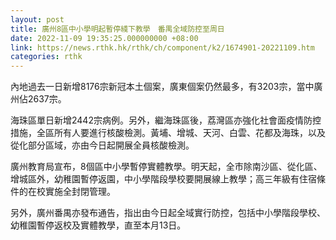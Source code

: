 ```yaml
---
layout: post
title: 廣州8區中小學明起暫停綫下教學　番禺全域防控至周日
date: 2022-11-09 19:35:25.000000000 +08:00
link: https://news.rthk.hk/rthk/ch/component/k2/1674901-20221109.htm
categories: rthk
---
```


內地過去一日新增8176宗新冠本土個案，廣東個案仍然最多，有3203宗，當中廣州佔2637宗。

海珠區單日新增2442宗病例。另外，繼海珠區後，荔灣區亦強化社會面疫情防控措施，全區所有人要進行核酸檢測。黃埔、增城、天河、白雲、花都及海珠，以及從化部分區域，亦由今日起開展全員核酸檢測。

廣州教育局宣布，8個區中小學暫停實體教學。明天起，全市除南沙區、從化區、增城區外，幼稚園暫停返園，中小學階段學校要開展線上教學；高三年級有住宿條件的在校實施全封閉管理。

另外，廣州番禺亦發布通告，指出由今日起全域實行防控，包括中小學階段學校、幼稚園暫停返校及實體教學，直至本月13日。
